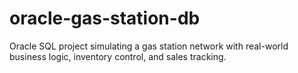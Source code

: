 # oracle-gas-station-db
Oracle SQL project simulating a gas station network with real-world business logic, inventory control, and sales tracking.

